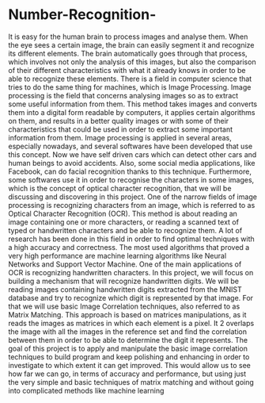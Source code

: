 # Number-Recognition-
It is easy for the human brain to process images and analyse them. When the eye sees a certain image, the brain can easily segment it and recognize its different elements. The brain automatically goes through that process, which involves not only the analysis of this images, but also the comparison of their different characteristics with what it already knows in order to be able to recognize these elements. There is a field in computer science that tries to do the same thing for machines, which is Image Processing. Image processing is the field that concerns analysing images so as to extract some useful information from them. This method takes images and converts them into a digital form readable by computers, it applies certain algorithms on them, and results in a better quality images or with some of their characteristics that could be used in order to extract some important information from them. Image processing is applied in several areas, especially nowadays, and several softwares have been developed that use this concept. Now we have self driven cars which can detect other cars and human beings to avoid accidents. Also, some social media applications, like Facebook, can do facial recognition thanks to this technique. Furthermore, some softwares use it in order to recognise the characters in some images, which is the concept of optical character recognition, that we will be discussing and discovering in this project. One of the narrow fields of image processing is recognizing characters from an image, which is referred to as Optical Character Recognition (OCR). This method is about reading an image containing one or more characters, or reading a scanned text of typed or handwritten characters and be able to recognize them. A lot of research has been done in this field in order to find optimal techniques with a high accuracy and correctness. The most used algorithms that proved a very high performance are machine learning algorithms like Neural Networks and Support Vector Machine. One of the main applications of OCR is recognizing handwritten characters. In this project, we will focus on building a mechanism that will recognize handwritten digits. We will be reading images containing handwritten digits extracted from the MNIST database and try to recognize which digit is represented by that image. For that we will use basic Image Correlation techniques, also referred to as Matrix Matching. This approach is based on matrices manipulations, as it reads the images as matrices in which each element is a pixel. It 2 overlaps the image with all the images in the reference set and find the correlation between them in order to be able to determine the digit it represents. The goal of this project is to apply and manipulate the basic image correlation techniques to build program and keep polishing and enhancing in order to investigate to which extent it can get improved. This would allow us to see how far we can go, in terms of accuracy and performance, but using just the very simple and basic techniques of matrix matching and without going into complicated methods like machine learning
